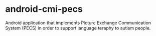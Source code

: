 # android-cmi-pecs
Android application that implements Picture Exchange Communication System (PECS) in order to support language teraphy to autism people.
